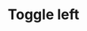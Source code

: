 ---
title: Toggle left
tags: ["toggle", "left", "switch", "control", "activate", "on-off", "settings"]
icon: toggle-left
svg: '<svg xmlns="http://www.w3.org/2000/svg" width="24" height="24" fill="none" viewBox="0 0 24 24" stroke-width="1.5" stroke-linecap="round" stroke-linejoin="round" stroke="currentColor"><path d="M21 12a5 5 0 0 0-5-5H8a5 5 0 0 0 0 10h8a5 5 0 0 0 5-5"/><path d="M5.5 12a2.5 2.5 0 1 0 5 0 2.5 2.5 0 0 0-5 0"/></svg>'
---